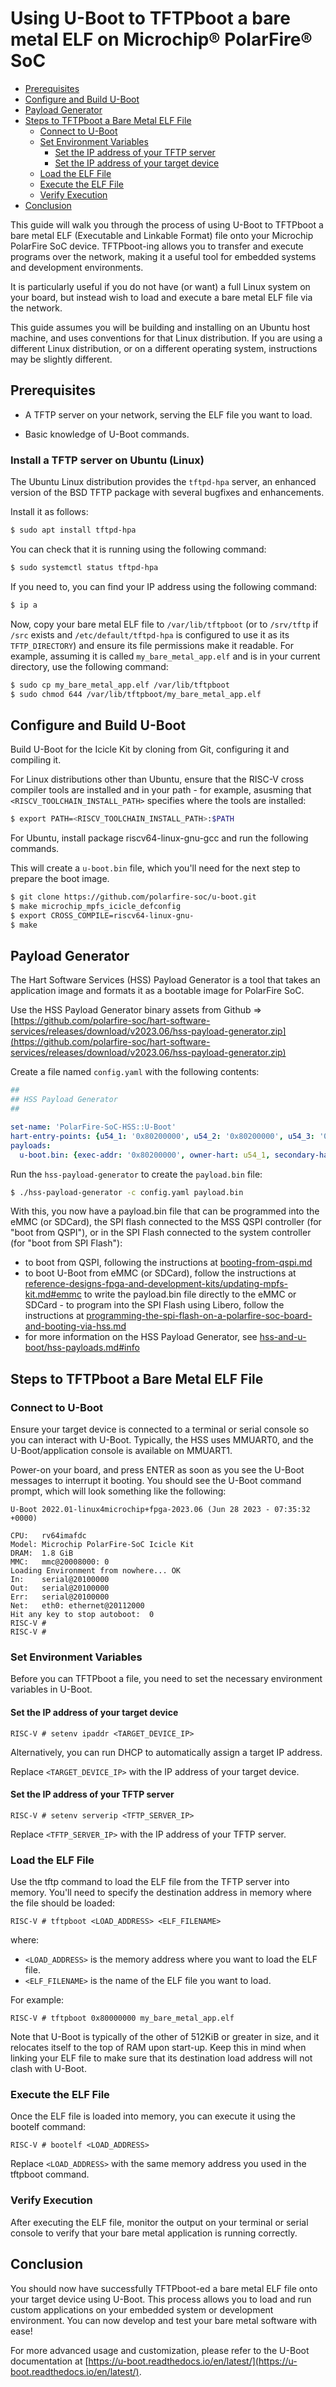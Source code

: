 # Using U-Boot to TFTPboot a bare metal ELF on Microchip® PolarFire® SoC

- [Prerequisites](#prerequisites)
- [Configure and Build U-Boot](#configure-and-build-u-boot)
- [Payload Generator](#payload-generator)
- [Steps to TFTPboot a Bare Metal ELF File](#steps-to-tftpboot-a-bare-metal-elf-file)
  - [Connect to U-Boot](#connect-to-u-boot)
  - [Set Environment Variables](#set-environment-variables)
    - [Set the IP address of your TFTP server](#set-the-ip-address-of-your-tftp-server)
    - [Set the IP address of your target device](#set-the-ip-address-of-your-target-device)
  - [Load the ELF File](#load-the-elf-file)
  - [Execute the ELF File](#execute-the-elf-file)
  - [Verify Execution](#verify-execution)
- [Conclusion](#conclusion)

This guide will walk you through the process of using U-Boot to TFTPboot a bare metal ELF (Executable and
Linkable Format) file onto your Microchip PolarFire SoC device. TFTPboot-ing allows you to transfer and
execute programs over the network, making it a useful tool for embedded systems and development
environments.

It is particularly useful if you do not have (or want) a full Linux system on your board, but instead wish
to load and execute a bare metal ELF file via the network.

This guide assumes you will be building and installing on an Ubuntu host machine, and uses conventions for that Linux distribution.  If you are using a different Linux distribution, or on a different operating system, instructions may be slightly different.

<a name="prerequisites"></a>

## Prerequisites

- A TFTP server on your network, serving the ELF file you want to load.

- Basic knowledge of U-Boot commands.

### Install a TFTP server on Ubuntu (Linux)

The Ubuntu Linux distribution provides the `tftpd-hpa` server, an enhanced version of the BSD TFTP package with several bugfixes and enhancements.

Install it as follows:

```bash
$ sudo apt install tftpd-hpa
```

You can check that it is running using the following command:

```bash
$ sudo systemctl status tftpd-hpa
```

If you need to, you can find your IP address using the following command:

```bash
$ ip a
```

Now, copy your bare metal ELF file to `/var/lib/tftpboot` (or to `/srv/tftp` if `/src` exists and `/etc/default/tftpd-hpa` is configured to use it as its `TFTP_DIRECTORY`)  and ensure its file permissions make it readable.  For example, assuming it is called `my_bare_metal_app.elf` and is in your current directory, use the following command:

```bash
$ sudo cp my_bare_metal_app.elf /var/lib/tftpboot
$ sudo chmod 644 /var/lib/tftpboot/my_bare_metal_app.elf
```

<a name="configure-and-build-u-boot">

## Configure and Build U-Boot

Build U-Boot for the Icicle Kit by cloning from Git, configuring it and
compiling it.

For Linux distributions other than Ubuntu, ensure that the RISC-V cross compiler tools are installed and in your path - for example, asusming that `<RISCV_TOOLCHAIN_INSTALL_PATH>` specifies where the tools are installed:

```bash
$ export PATH=<RISCV_TOOLCHAIN_INSTALL_PATH>:$PATH
```

For Ubuntu, install package riscv64-linux-gnu-gcc and run the following commands.

This will create a `u-boot.bin` file, which you'll need for the next step to prepare the boot image.

```bash
$ git clone https://github.com/polarfire-soc/u-boot.git
$ make microchip_mpfs_icicle_defconfig
$ export CROSS_COMPILE=riscv64-linux-gnu-
$ make
```

<a name="payload-generator">

## Payload Generator

The Hart Software Services (HSS) Payload Generator is a tool that takes an application image and formats it
as a bootable image for PolarFire SoC.

Use the HSS Payload Generator binary assets from Github =>
[https://github.com/polarfire-soc/hart-software-services/releases/download/v2023.06/hss-payload-generator.zip](https://github.com/polarfire-soc/hart-software-services/releases/download/v2023.06/hss-payload-generator.zip)

Create a file named `config.yaml` with the following contents:

```yaml
##
## HSS Payload Generator
##

set-name: 'PolarFire-SoC-HSS::U-Boot'
hart-entry-points: {u54_1: '0x80200000', u54_2: '0x80200000', u54_3: '0x80200000', u54_4: '0x80200000'}
payloads:
  u-boot.bin: {exec-addr: '0x80200000', owner-hart: u54_1, secondary-hart: u54_2, secondary-hart: u54_3, secondary-hart: u54_4, priv-mode: prv_s}
```

Run the `hss-payload-generator` to create the `payload.bin` file:

```bash
$ ./hss-payload-generator -c config.yaml payload.bin
```

With this, you now have a payload.bin file that can be programmed into the eMMC (or SDCard), the SPI flash
connected to the MSS QSPI controller (for "boot from QSPI"), or in the SPI Flash connected to the system
controller (for "boot from SPI Flash"):

- to boot from QSPI, following the instructions at [booting-from-qspi.md](./booting-from-qspi.md)
- to boot U-Boot from eMMC (or SDCard), follow the instructions at [reference-designs-fpga-and-development-kits/updating-mpfs-kit.md\#emmc](../reference-designs-fpga-and-development-kits/updating-mpfs-kit.md\#emmc)
 to write the payload.bin file directly to the eMMC or SDCard - to program into the SPI Flash using Libero,
 follow the instructions at [programming-the-spi-flash-on-a-polarfire-soc-board-and-booting-via-hss.md](./programming-the-spi-flash-on-a-polarfire-soc-board-and-booting-via-hss.md)
- for more information on the HSS Payload Generator, see [hss-and-u-boot/hss-payloads.md\#info](../hss-and-u-boot/hss-payloads.md\#info)

<a name="steps-to-tftpboot-a-bare-metal-elf-file">

## Steps to TFTPboot a Bare Metal ELF File

<a name="connect-to-u-boot">

### Connect to U-Boot

Ensure your target device is connected to a terminal or serial console so you can interact with U-Boot.
Typically, the HSS uses MMUART0, and the U-Boot/application console is available on MMUART1.

Power-on your board, and press ENTER as soon as you see the U-Boot messages to interrupt it booting. You
should see the U-Boot command prompt, which will look something like the following:

```text
U-Boot 2022.01-linux4microchip+fpga-2023.06 (Jun 28 2023 - 07:35:32 +0000)

CPU:   rv64imafdc
Model: Microchip PolarFire-SoC Icicle Kit
DRAM:  1.8 GiB
MMC:   mmc@20008000: 0
Loading Environment from nowhere... OK
In:    serial@20100000
Out:   serial@20100000
Err:   serial@20100000
Net:   eth0: ethernet@20112000
Hit any key to stop autoboot:  0
RISC-V #
RISC-V #
```

<a name="set-environment-variables">

### Set Environment Variables

Before you can TFTPboot a file, you need to set the necessary environment variables in U-Boot.

<a name="set-the-ip-address-of-your-target-device">

#### Set the IP address of your target device

```text
RISC-V # setenv ipaddr <TARGET_DEVICE_IP>
```

Alternatively, you can run DHCP to automatically assign a target IP address.

Replace `<TARGET_DEVICE_IP>` with the IP address of your target device.

<a name="set-the-ip-address-of-your-tftp-server">

#### Set the IP address of your TFTP server

```text
RISC-V # setenv serverip <TFTP_SERVER_IP>
```

Replace `<TFTP_SERVER_IP>` with the IP address of your TFTP server.

<a name="load-the-elf-file">

### Load the ELF File

Use the tftp command to load the ELF file from the TFTP server into memory. You'll need to specify the
destination address in memory where the file should be loaded:

```text
RISC-V # tftpboot <LOAD_ADDRESS> <ELF_FILENAME>
```

where:

- `<LOAD_ADDRESS>` is the memory address where you want to load the ELF
  file.
- `<ELF_FILENAME>` is the name of the ELF file you want to load.

For example:

```text
RISC-V # tftpboot 0x80000000 my_bare_metal_app.elf
```

Note that U-Boot is typically of the other of 512KiB or greater in size, and it relocates itself to the top
of RAM upon start-up. Keep this in mind when linking your ELF file to make sure that its destination load
address will not clash with U-Boot.

<a name="execute-the-elf-file">

### Execute the ELF File

Once the ELF file is loaded into memory, you can execute it using the bootelf command:

```text
RISC-V # bootelf <LOAD_ADDRESS>
```

Replace `<LOAD_ADDRESS>` with the same memory address you used in the tftpboot command.

<a name="verify-execution">

### Verify Execution

After executing the ELF file, monitor the output on your terminal or serial console to verify that your bare
metal application is running correctly.

<a name="conclusion">

## Conclusion

You should now have successfully TFTPboot-ed a bare metal ELF file onto your target device using U-Boot.
This process allows you to load and run custom applications on your embedded system or development
environment.  You can now develop and test your bare metal software with ease!

For more advanced usage and customization, please refer to the U-Boot documentation at
[https://u-boot.readthedocs.io/en/latest/](https://u-boot.readthedocs.io/en/latest/).

